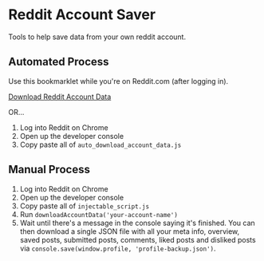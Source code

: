 # Reddit Account Saver

Tools to help save data from your own reddit account.

## Automated Process

Use this bookmarklet while you're on Reddit.com (after logging in).

<a href="javascript:(function()%7B%2F%2F%20%23%20Auto%20Download%20Reddit%20Account%20Data%2F%2F%2F%2F%20This%20will%20download%20and%20try%20to%20save%20a%20JSON%20file%20upon%20injection!%2F%2F%2F%2F%20Author%3A%20Gursimran%20Singh%20(%40gnarmis)%2F%2F%20Date%3A%20%20%202015-01-04%2F%2F%2F%2F%20%23%23%20Requirements%2F%2F%2F%2F%20This%20should%20be%20injected%20into%20the%20page%20after%20you%20have%20logged%20in%20to%2F%2F%20%60reddit.com%60%20and%20are%20on%20%60reddit.com%60's%20root%20page%20(doesn't%20really%20matter%2F%2F%20because%20authentication%20is%20the%20only%20requirement%2C%20but%20reduce%20variables).%2F%2F%2F%2F%20Also%2C%20run%20this%20in%20Chrome%20to%20be%20able%20to%20download%20the%20data.%2F%2F%2F%2F%20Finally%2C%20Reddit%20seems%20to%20load%20jQuery%2C%20so%20I%20assume%20jQuery%20exists%20and%20%60%24%60%20is%2F%2F%20set%20to%20%60jQuery%60.%2F%2F%20%23%23%20Plugins%2F%2F%20console-save%20plugin%20for%20Chrome%20Dev%20Tools%2F%2F%20Exposes%20%60console.save(Object%2C%20filename)%60%20function%2F%2F%20From%3A%20https%3A%2F%2Fbgrins.github.io%2Fdevtools-snippets%2F(function(console)%7Bconsole.save%20%3D%20function(data%2C%20filename)%7Bif(!data)%20%7Bconsole.error('Console.save%3A%20No%20data')return%3B%7Dif(!filename)%20filename%20%3D%20'console.json'if(typeof%20data%20%3D%3D%3D%20%22object%22)%7Bdata%20%3D%20JSON.stringify(data%2C%20undefined%2C%204)%7Dvar%20blob%20%3D%20new%20Blob(%5Bdata%5D%2C%20%7Btype%3A%20'text%2Fjson'%7D)%2Ce%20%20%20%20%3D%20document.createEvent('MouseEvents')%2Ca%20%20%20%20%3D%20document.createElement('a')a.download%20%3D%20filenamea.href%20%3D%20window.URL.createObjectURL(blob)a.dataset.downloadurl%20%3D%20%20%5B'text%2Fjson'%2C%20a.download%2C%20a.href%5D.join('%3A')e.initMouseEvent('click'%2C%20true%2C%20false%2C%20window%2C%200%2C%200%2C%200%2C%200%2C%200%2C%20false%2C%20false%2C%20false%2C%20false%2C%200%2C%20null)a.dispatchEvent(e)%7D%7D)(console)%3B%2F%2F%20%23%23%20Endpointsfunction%20Endpoint(accountName%2C%20resourceName)%20%7Bthis.accountName%20%3D%20accountName%3Bthis.resourceName%20%3D%20resourceName%3Bthis.url%20%3D%20'%2Fuser%2F'%20%2B%20accountName%20%2B%20'%2F'%20%2B%20resourceName%20%2B%20'.json'%3B%7D%3Bfunction%20Api(accountName)%20%7Bthis.accountName%20%3D%20accountName%3Bthis.about%20%3D%20new%20Endpoint(this.accountName%2C%20'about')%3Bthis.overview%20%3D%20new%20Endpoint(this.accountName%2C%20'overview')%3Bthis.submitted%20%3D%20new%20Endpoint(this.accountName%2C%20'submitted')%3Bthis.comments%20%3D%20new%20Endpoint(this.accountName%2C%20'comments')%3Bthis.saved%20%3D%20new%20Endpoint(this.accountName%2C%20'saved')%3Bthis.liked%20%3D%20new%20Endpoint(this.accountName%2C%20'liked')%3Bthis.disliked%20%3D%20new%20Endpoint(this.accountName%2C%20'disliked')%3B%7D%3B%2F%2F%20%23%23%20The%20Meat%20of%20the%20Thingfunction%20downloadAndSaveAccountData(accountName)%20%7Bvar%20api%20%3D%20new%20Api(accountName)%3Bwindow.profile%20%3D%20%7B%7D%3B%24.when(%24.getJSON(api.about.url%2C%20function(d)%7Bwindow.profile.about%20%3D%20d%3B%7D)%2C%24.getJSON(api.overview.url%2C%20function(d)%7Bwindow.profile.overview%20%3D%20d%3B%7D)%2C%24.getJSON(api.submitted.url%2C%20function(d)%7Bwindow.profile.submitted%20%3D%20d%3B%7D)%2C%24.getJSON(api.comments.url%2C%20function(d)%7Bwindow.profile.comments%20%3D%20d%3B%7D)%2C%24.getJSON(api.saved.url%2C%20function(d)%7Bwindow.profile.saved%20%3D%20d%3B%7D)%2C%24.getJSON(api.liked.url%2C%20function(d)%7Bwindow.profile.liked%20%3D%20d%3B%7D)%2C%24.getJSON(api.disliked.url%2C%20function(d)%7Bwindow.profile.disliked%20%3D%20d%3B%7D)).done(function()%20%7Bconsole.save(window.profile%2C%20'reddit-account-data.json')%7D)%3B%7D%3B%2F%2F%20Call%20it!window.accountName%20%3D%20%24('span.user%20%3E%20a').text()%3BdownloadAndSaveAccountData(window.accountName)%7D)()">Download Reddit Account Data</a>

OR...

1. Log into Reddit on Chrome
2. Open up the developer console
3. Copy paste all of `auto_download_account_data.js`

## Manual Process

1. Log into Reddit on Chrome
2. Open up the developer console
3. Copy paste all of `injectable_script.js`
4. Run `downloadAccountData('your-account-name')`
5. Wait until there's a message in the console saying it's finished. You can then download a single JSON file with all your meta info, overview, saved posts, submitted posts, comments, liked posts and disliked posts via `console.save(window.profile, 'profile-backup.json')`.

